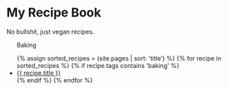 # My Recipe Book

No bullshit, just vegan recipes.

<ul>
  <p>Baking</p>
  {% assign sorted_recipes = (site.pages | sort: 'title') %}
  {% for recipe in sorted_recipes %}
    {% if recipe.tags contains 'baking' %}
      <li>
        <a href="{{ recipe.url }}">{{ recipe.title }}</a>
      </li>
    {% endif %}
  {% endfor %}
</ul>
